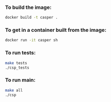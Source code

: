 
### To build the image:

```sh
docker build -t casper .
```

### To get in a container built from the image:

```sh
docker run -it casper sh
```

### To run tests:

```sh
make tests
./csp_tests
```

### To run main:

```sh
make all
./csp
```
